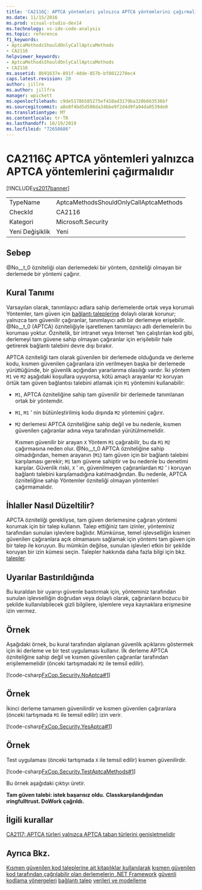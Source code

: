 ```yaml
---
title: 'CA2116Ç: APTCA yöntemleri yalnızca APTCA yöntemlerini çağırmalıdır | Microsoft Docs'
ms.date: 11/15/2016
ms.prod: visual-studio-dev14
ms.technology: vs-ide-code-analysis
ms.topic: reference
f1_keywords:
- AptcaMethodsShouldOnlyCallAptcaMethods
- CA2116
helpviewer_keywords:
- AptcaMethodsShouldOnlyCallAptcaMethods
- CA2116
ms.assetid: 8b91637e-891f-4dde-857b-bf8012270ec4
caps.latest.revision: 20
author: jillre
ms.author: jillfra
manager: wpickett
ms.openlocfilehash: c9de5178b585275ef410ad3179ba320b663536bf
ms.sourcegitcommit: a8e8f4bd5d508da34bbe9f2d4d9fa94da0539de0
ms.translationtype: MT
ms.contentlocale: tr-TR
ms.lasthandoff: 10/19/2019
ms.locfileid: "72658686"
---
```

# <a name="ca2116-aptca-methods-should-only-call-aptca-methods"></a>CA2116Ç APTCA yöntemleri yalnızca APTCA yöntemlerini çağırmalıdır
[!INCLUDE[vs2017banner](../includes/vs2017banner.md)]

|||
|-|-|
|TypeName|AptcaMethodsShouldOnlyCallAptcaMethods|
|CheckId|CA2116|
|Kategori|Microsoft.Security|
|Yeni Değişiklik|Yeni|

## <a name="cause"></a>Sebep
 @No__t_0 özniteliği olan derlemedeki bir yöntem, özniteliği olmayan bir derlemede bir yöntemi çağırır.

## <a name="rule-description"></a>Kural Tanımı
 Varsayılan olarak, tanımlayıcı adlara sahip derlemelerde ortak veya korumalı Yöntemler, tam güven için [bağlantı taleplerine](https://msdn.microsoft.com/library/a33fd5f9-2de9-4653-a4f0-d9df25082c4d) dolaylı olarak korunur; yalnızca tam güvenilir çağıranlar, tanımlayıcı adlı bir derlemeye erişebilir. @No__t_0 (APTCA) özniteliğiyle işaretlenen tanımlayıcı adlı derlemelerin bu koruması yoktur. Öznitelik, bir intranet veya Internet 'ten çalıştırılan kod gibi, derlemeyi tam güvene sahip olmayan çağıranlar için erişilebilir hale getirerek bağlantı talebini devre dışı bırakır.

 APTCA özniteliği tam olarak güvenilen bir derlemede olduğunda ve derleme kodu, kısmen güvenilen çağıranlara izin verilmeyen başka bir derlemede yürüttüğünde, bir güvenlik açığından yararlanma olasılığı vardır. İki yöntem `M1` ve `M2` aşağıdaki koşullara uyuyorsa, kötü amaçlı arayanlar `M2` koruyan örtük tam güven bağlantısı talebini atlamak için `M1` yöntemini kullanabilir:

- `M1`, APTCA özniteliğine sahip tam güvenilir bir derlemede tanımlanan ortak bir yöntemdir.

- `M1`, `M1` ' nin bütünleştirilmiş kodu dışında `M2` yöntemini çağırır.

- `M2` derlemesi APTCA özniteliğine sahip değil ve bu nedenle, kısmen güvenilen çağıranlar adına veya tarafından yürütülmemelidir.

  Kısmen güvenilir bir arayan `X` Yöntem `M1` çağırabilir, bu da `M1` `M2` çağırmasına neden olur. @No__t_0 APTCA özniteliğine sahip olmadığından, hemen arayanın (`M1`) tam güven için bir bağlantı talebini karşılaması gerekir;  `M1` tam güvene sahiptir ve bu nedenle bu denetimi karşılar. Güvenlik riski, `X` ' ın, güvenilmeyen çağıranlardan `M2` ' i koruyan bağlantı talebini karşılamadığına katılmadığından. Bu nedenle, APTCA özniteliğine sahip Yöntemler özniteliği olmayan yöntemleri çağırmamalıdır.

## <a name="how-to-fix-violations"></a>İhlaller Nasıl Düzeltilir?
 APCTA özniteliği gerekliyse, tam güven derlemesine çağıran yöntemi korumak için bir talep kullanın. Talep ettiğiniz tam izinler, yönteminiz tarafından sunulan işlevlere bağlıdır. Mümkünse, temel işlevselliğin kısmen güvenilen çağıranlara açık olmamasını sağlamak için yöntemi tam güven için bir talep ile koruyun. Bu mümkün değilse, sunulan işlevleri etkin bir şekilde koruyan bir izin kümesi seçin. Talepler hakkında daha fazla bilgi için bkz. [talepler](https://msdn.microsoft.com/e5283e28-2366-4519-b27d-ef5c1ddc1f48).

## <a name="when-to-suppress-warnings"></a>Uyarılar Bastırıldığında
 Bu kuraldan bir uyarıyı güvenle bastırmak için, yönteminiz tarafından sunulan işlevselliğin doğrudan veya dolaylı olarak, çağıranların bozucu bir şekilde kullanılabilecek gizli bilgilere, işlemlere veya kaynaklara erişmesine izin vermez.

## <a name="example"></a>Örnek
 Aşağıdaki örnek, bu kural tarafından algılanan güvenlik açıklarını göstermek için iki derleme ve bir test uygulaması kullanır. İlk derleme APTCA özniteliğine sahip değil ve kısmen güvenilen çağıranlar tarafından erişilememelidir (önceki tartışmadaki `M2` ile temsil edilir).

 [!code-csharp[FxCop.Security.NoAptca#1](../snippets/csharp/VS_Snippets_CodeAnalysis/FxCop.Security.NoAptca/cs/FxCop.Security.NoAptca.cs#1)]

## <a name="example"></a>Örnek
 İkinci derleme tamamen güvenilirdir ve kısmen güvenilen çağıranlara (önceki tartışmada `M1` ile temsil edilir) izin verir.

 [!code-csharp[FxCop.Security.YesAptca#1](../snippets/csharp/VS_Snippets_CodeAnalysis/FxCop.Security.YesAptca/cs/FxCop.Security.YesAptca.cs#1)]

## <a name="example"></a>Örnek
 Test uygulaması (önceki tartışmada `X` ile temsil edilir) kısmen güvenilirdir.

 [!code-csharp[FxCop.Security.TestAptcaMethods#1](../snippets/csharp/VS_Snippets_CodeAnalysis/FxCop.Security.TestAptcaMethods/cs/FxCop.Security.TestAptcaMethods.cs#1)]

 Bu örnek aşağıdaki çıktıyı üretir.

 **Tam güven talebi: istek başarısız oldu.** 
**Classkarşılandığından ıringfulltrust. DoWork çağrıldı.**
## <a name="related-rules"></a>İlgili kurallar
 [CA2117: APTCA türleri yalnızca APTCA taban türlerini genişletmelidir](../code-quality/ca2117-aptca-types-should-only-extend-aptca-base-types.md)

## <a name="see-also"></a>Ayrıca Bkz.
 [Kısmen güvenilen kod taleplerine ait kitaplıklar kullanılarak](https://msdn.microsoft.com/library/dd66cd4c-b087-415f-9c3e-94e3a1835f74) [](https://msdn.microsoft.com/e5283e28-2366-4519-b27d-ef5c1ddc1f48) [kısmen güvenilen kod tarafından çağrılabilir olan derlemelerin .NET Framework](https://msdn.microsoft.com/a417fcd4-d3ca-4884-a308-3a1a080eac8d) [güvenli kodlama yönergeleri](https://msdn.microsoft.com/library/4f882d94-262b-4494-b0a6-ba9ba1f5f177) [bağlantı talep](https://msdn.microsoft.com/library/a33fd5f9-2de9-4653-a4f0-d9df25082c4d) [verileri ve modelleme](https://msdn.microsoft.com/library/8c37635d-e2c1-4b64-a258-61d9e87405e6)
